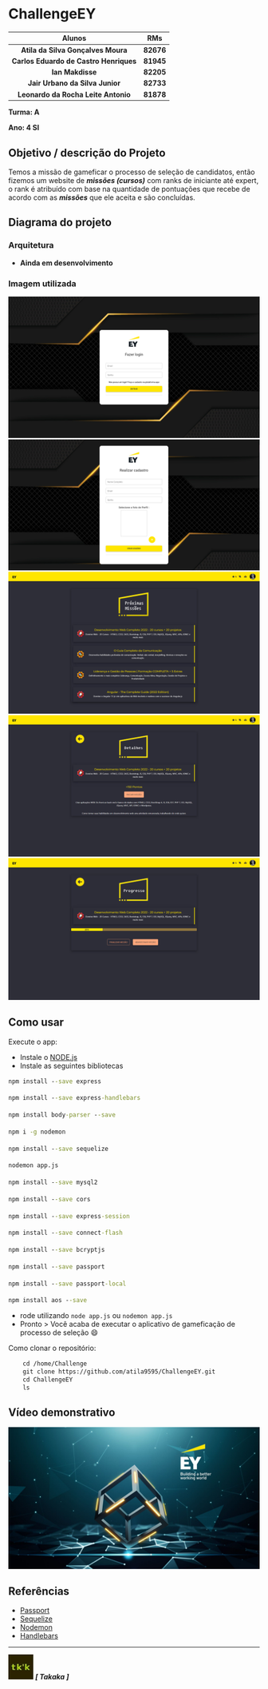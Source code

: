 # ChallengeEY

| **Alunos**                           | **RMs**   |
|                 :---:                |   :---:   |
|**Atila da Silva Gonçalves Moura**    | **82676** |
|**Carlos Eduardo de Castro Henriques**| **81945** |
|**Ian Makdisse**                      | **82205** |
|**Jair Urbano da Silva Junior**       | **82733** |
|**Leonardo da Rocha Leite Antonio**   | **81878** |

<!--TODO: Pegar o RM do pessoal. -->

**Turma: A**

**Ano: 4 SI**

## Objetivo / descrição do Projeto
Temos a missão de gameficar o processo de seleção de candidatos, então fizemos um website de **_missões (cursos)_** com ranks de iniciante até expert, o rank é atribuído com base na quantidade de pontuações que recebe de acordo com as **_missões_** que ele aceita e são concluídas.
## Diagrama do projeto

### Arquitetura
* **Ainda em desenvolvimento**
### Imagem utilizada

![alt text](./public/images/PaginaLogin.PNG "Página de login")
![alt text](./public/images/PaginaCadastro.PNG "Página de Cadastro")
![alt text](./public/images/ListaMissao.PNG "Página de Lista de Missões")
![alt text](./public/images/DescMissao.PNG "Página de Descrição da Missão")
![alt text](./public/images/ProgressoMissao.PNG "Página de Progresso da Missão")

## Como usar 

Execute o app:

* Instale o [NODE.js](https://nodejs.org/en/download/)
* Instale as seguintes bibliotecas
```cmd
npm install --save express

npm install --save express-handlebars

npm install body-parser --save

npm i -g nodemon

npm install --save sequelize

nodemon app.js

npm install --save mysql2

npm install --save cors

npm install --save express-session

npm install --save connect-flash

npm install --save bcryptjs

npm install --save passport

npm install --save passport-local

npm install aos --save
```
* rode utilizando `node app.js` ou `nodemon app.js`
* Pronto > Você acaba de executar o aplicativo de gameficação de processo de seleção 😄

Como clonar o repositório:

~~~wsl2   
    cd /home/Challenge
    git clone https://github.com/atila9595/ChallengeEY.git
    cd ChallengeEY
    ls
~~~
## Vídeo demonstrativo

[![youtube.com](./public/images/EY.jpg)](https://youtu.be/HFOk3cagoPs)

## Referências 

* [Passport](https://www.passportjs.org/)
* [Sequelize](https://sequelize.org/)
* [Nodemon](https://www.npmjs.com/package/nodemon)
* [Handlebars](https://handlebarsjs.com/guide/)



---
![alt text](./public/images/takaka_logo_quadrado.jpeg "Logo TAKAKA") **_[ Takaka ]_** 
